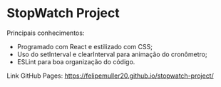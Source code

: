<h1>StopWatch Project</h1>

Principais conhecimentos:
- Programado com React e estilizado com CSS;
- Uso do setInterval e clearInterval para animação do cronômetro;
- ESLint para boa organização do código.

Link GitHub Pages: https://felipemuller20.github.io/stopwatch-project/
